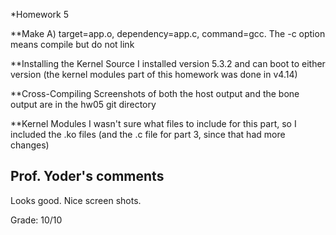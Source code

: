 *Homework 5

**Make
A) target=app.o, dependency=app.c, command=gcc. The -c option means compile but do not link

**Installing the Kernel Source
I installed version 5.3.2 and can boot to either version (the kernel modules part of this homework was done in v4.14)

**Cross-Compiling
Screenshots of both the host output and the bone output are in the hw05 git directory

**Kernel Modules
I wasn't sure what files to include for this part, so I included the .ko files (and the .c file for part 3, since that had more changes)

## Prof. Yoder's comments

Looks good. Nice screen shots. 

Grade:  10/10